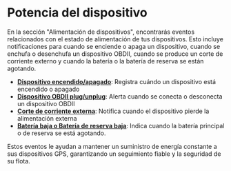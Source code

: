 # Potencia del dispositivo

En la sección "Alimentación de dispositivos", encontrarás eventos relacionados con el estado de alimentación de tus dispositivos. Esto incluye notificaciones para cuando se enciende o apaga un dispositivo, cuando se enchufa o desenchufa un dispositivo OBDII, cuando se produce un corte de corriente externo y cuando la batería o la batería de reserva se están agotando.

- [**Dispositivo encendido/apagado**](potencia-del-dispositivo/dispositivo-encendidoapagado.md): Registra cuándo un dispositivo está encendido o apagado
- [**Dispositivo OBDII plug/unplug**](potencia-del-dispositivo/dispositivo-obdii-plugunplug.md): Alerta cuando se conecta o desconecta un dispositivo OBDII
- [**Corte de corriente externa**](potencia-del-dispositivo/corte-de-corriente-externa.md): Notifica cuando el dispositivo pierde la alimentación externa
- [**Batería baja o Batería de reserva baja**](potencia-del-dispositivo/batera-baja-batera-de-reserva-baja.md): Indica cuando la batería principal o de reserva se está agotando.

Estos eventos le ayudan a mantener un suministro de energía constante a sus dispositivos GPS, garantizando un seguimiento fiable y la seguridad de su flota.